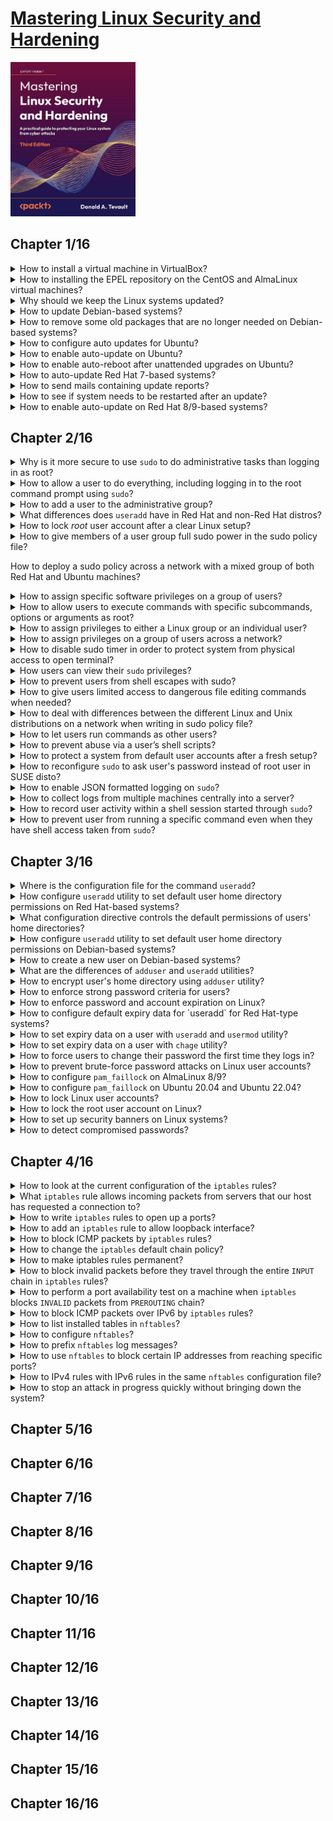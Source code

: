 # [Mastering Linux Security and Hardening](books/9781837630516.md)
<img alt="Mastering Linux Security and Hardening" src="../covers/9781837630516.jpg" width="200"/>

## Chapter 1/16

<details>
<summary>How to install a virtual machine in VirtualBox?</summary>

> Download and install VirtualBox and the VirtualBox Extension Pack from https://www.virtualbox.org/.
>
> Get version of installed VirtualBox:
>
> ```sh
> vbox_version="$(vboxmanage --version | sed 's/[^0-9.].*//')"
> ``````
>
> Check if extension pack is already installed:
>
> ```sh
> vboxmanage list extpacks | grep 'Version:' | awk '{print $2}' | grep -q "${vbox_version}" && echo "extpack for ${vbox_version} already exists"
> ``````
>
> Install extension pack otherwise:
>
> ```sh
> vbox_sum256="$(wget -O - -q "https://www.virtualbox.org/download/hashes/${vbox_version}/SHA256SUMS" | grep "${vbox_version}.vbox-extpack" | cut -d' ' -f1)"
> wget -c "https://download.virtualbox.org/virtualbox/${vbox_version}/Oracle_VM_VirtualBox_Extension_Pack-${vbox_version}.vbox-extpack" -O /tmp/${vbox_version}.vbox-extpack
> vboxmanage extpack install --replace --accept-license=${vbox_sum256} /tmp/${vbox_version}.vbox-extpack
> ``````
>
> Download the installation `.iso` files for Ubuntu Server 22.04, CentOS 7, AlmaLinux8, and AlmaLinux9 from https://ubuntu.com/, https://almalinux.org/, and https://www.centos.org/.
>
> Create a virtual machine and register it:
>
> ```sh
> vboxmanage createvm --name ubuntu --ostype archlinux_64 --basefolder $HOME/VMs --register
> ``````
>
> Increase the memory, virtual memory and cpu count:
>
> ```sh
> vboxmanage modifyvm ubuntu --cpus 2 --memory 2048 --vram 128
> ``````
>
> Create a virtual drive controller and medium and attach to the virtual machine:
>
> ```sh
> vboxmanage storagectl ubuntu --add SATA --type sata --controller IntelAhci
> vboxmanage createmedium disk --filename $HOME/VMs/ubuntu/ubuntu.vdi --size $((1024 * 20)) --format VDI
> vboxmanage storageattach sample --storagectl SATA --medium $HOME/VMs/ubuntu/ubuntu.vdi mtype normal --type hdd --port 0
> ``````
>
> Create a DVD drive, insert the `.iso` file into it and attach to the virtual machine:
>
> ```sh
> vboxmanage createmedium dvd --filename $HOME/VMs/ubuntu/ubuntu.dvd --size $((1024 * 4))
> vboxmanage storageattach ubuntu --storagectl SATA --medium $HOME/VMs/ubuntu/ubuntu.dvd --mtype normal --type dvddrive --port 1
> ``````
>
> Create a NAT network and enable port forwarding:
>
> ```sh
> ``````
>
> Start the new virtual machine:
>
> ```sh
> vboxmanage startvm ubuntu --type gui
> ``````
>
> Now install Ubuntu and take a snapshot after the clean setup:
>
> ```sh
> vboxmanage snapshot ubuntu take post-installation
> ``````

> **Resources**
> - 1

> **References**
> ---
</details>

<details>
<summary>How to installing the EPEL repository on the CentOS and AlmaLinux virtual machines?</summary>

> While the **Ubuntu** package repositories have pretty much everything that you need, the **CentOS** and **AlmaLinux** package repositories are lacking.
> You’ll need to install the EPEL repository. (The EPEL project is run by the Fedora team.)  
> When you install third-party repositories on Red Hat 7 and CentOS 7 systems, you’ll also need to install a priorities package and edit the `.repo` files to set the proper priorities for each repository.
> This will prevent packages from the third-party repository from overwriting official Red Hat and CentOS packages if they just happen to have the same name.  
> The two packages that you’ll need to install EPEL are in the normal CentOS 7 repositories.
>
> ```sh
> sudo yum install yum-plugin-priorities epel-release
> ``````
>
> When the installation completes, navigate to the `/etc/yum.repos.d` directory, and open the `CentOS-Base.repo` file in your favorite text editor.  
> After the last line of the `base`, `updates`, and extras sections, add the line `priority=1`.  
> After the last line of the `centosplus` section, add the line `priority=2`.  
> Open the `epel.repo` file for editing.
> After the last line of the `epel` section, add the line `priority=10`.
> After the last line of each remaining section, add the line `priority=11`.  
> Update the system and then create a list of the installed and available packages:
>
> ```sh
> sudo yum upgrade sudo yum list > yum_list.txt
> ``````
>
> To install the EPEL repository on **AlmaLinux**, all you have to do is run this command:
>
> ```sh
> sudo dnf install epel-release
> ``````
>
> There’s no priorities package as there is on CentOS 7 and earlier, so we won’t have to worry about configuring the repository priorities.
> When the package installation is complete, update the system and create a list of available sof t ware packages with these two commands:
>
> ```sh
> sudo dnf upgrade sudo dnf list > dnf_list.txt
> ``````

> **Resources**
> - 1

> **References**
> ---
</details>

<details>
<summary>Why should we keep the Linux systems updated?</summary>

> Spend some time perusing the Common Vulnerabilities and Exposures database on https://cve.mitre.org/ and you’ll soon see why it’s so important to keep your systems updated.

> **Resources**
> - 1

> **References**
> ---
</details>

<details>
<summary>How to update Debian-based systems?</summary>

> run two commands:
>
> ```sh
> sudo apt update
> sudo apt dist-upgrade
> ``````

> **Resources**
> - 1
> ---
> **References**
> ---
</details>

<details>
<summary>How to remove some old packages that are no longer needed on Debian-based systems?</summary>

> ```sh
> sudo apt auto-remove
> ``````
>
> ---
> **Resources**
> - 1
> ---
> **References**
> ---
</details>


<details>
<summary>How to configure auto updates for Ubuntu?</summary>

>

> **Resources**
> - 1

> **References**
> ---
</details>

<details>
<summary>How to enable auto-update on Ubuntu?</summary>

> When you first install Ubuntu, automatic updates are turned on by default.
> To verify that, you’ll first check the status of the `unattended-upgrades` service:
>
> ```sh
> systemctl status unattended-upgrades
> ``````
>
> Then, look in the `/etc/apt/apt.conf.d/20auto-upgrades` file. If *auto-updating* is enabled, you’ll see this:
>
> ```
> APT::Periodic::Update-Package-Lists "1";
> APT::Periodic::Unattended-Upgrade "1";
> ``````

> **Resources**
> - 1

> **References**
> ---
</details>

<details>
<summary>How to enable auto-reboot after unattended upgrades on Ubuntu?</summary>

> By default, Ubuntu systems don’t automatically reboot after an update is installed.
> If you keep it that way, you’ll see a message about it when you log into the system. 
> But if you prefer, you can set Ubuntu to automatically reboot after it automatically updates itself.
>
> Go into the `/etc/apt/apt.conf.d` directory and open the `50unattended-upgrades` file in your favorite text editor, you’ll see a line that says:
>
> ```sh
> Unattended-Upgrade::Automatic-Reboot "false";
> ``````
>
> With this new configuration, Ubuntu will now reboot itself immediately after the automatic update process has completed.
> If you’d rather have the machine reboot at a specific time, scroll down where you’ll see this:
>
> ```sh
> //Unattended-Upgrade::Automatic-Reboot-Time "02:00";
> ``````
>
> To disable automatic updates, just go into the `/etc/apt/apt.conf.d` directory and open the `20auto-upgrades` file in your favorite text editor, you’ll see:
>
> ```sh
> APT::Periodic::Update-Package-Lists "1";
> APT::Periodic::Unattended-Upgrade "1";
> ``````
>
> Change the parameter for that second line to 0, so that the file will now look like this:
>
> ```sh
> APT::Periodic::Update-Package-Lists "1";
> APT::Periodic::Unattended-Upgrade "0";
> ``````
>
> If you want to see if there are any security-related updates available, but don’t want to see any non-security updates, use the unattended-upgrade command, like so:
>
> ```sh
> sudo unattended-upgrade --dry-run -d
> ``````
>
> 8. To manually install the security-related updates without installing non-security updates, just run:
>
> ```sh
> sudo unattended-upgrade -d
> ``````
>
> Also, if you’re running a non-Ubuntu flavor of Debian, which would include Rasp-bian for the Raspberry Pi, you can give it the same functionality as Ubuntu by installing the unattended-upgrades package. Just run this command:
>
> ```sh
> sudo apt install unattended-upgrades
> ``````
>
> ---
> **Resources**
> - 1

> **References**
> ---
</details>

<details>
<summary>How to auto-update Red Hat 7-based systems?</summary>

> There’s no automatic update mechanism on Red Hat-based systems, which include CentOS and Oracle Linux.
> So, with the default configuration, you’ll need to perform updates yourself:
>
> To update a Red Hat 7-based system, just run this one command:
>
> ```sh
> sudo yum upgrade
> ``````
>
> To see only security updates that are ready to be installed:
>
> ```sh
> sudo yum updateinfo list updates security
> ``````
>
> To only install the security updates:
>
> ```sh
> sudo yum upgrade --security
> ``````
>
> To make CentOS system automatically update itself, install and enable `yum-cron` service:
>
> ```sh
> sudo yum install yum-cron
> sudo systemctl enable --now yum-cron
> ``````
>
> To configure `yum-cron` service, edit `/etc/yum/yum-cron.conf` file:
>
> ```sh
> update_cmd = security
>
> download_updates = yes
> apply_updates = no
> ``````
>
> If you want the updates to get automatically installed, change the `apply_updates` parameter to `yes`.
>
> Note that unlike Ubuntu, there’s no setting to make Red Hat 7-based systems automatically reboot themselves after an update.
>
> ---
> **Resources**
> - 1
> ---
> **References**
> ---
</details>

<details>
<summary>How to send mails containing update reports?</summary>

> Mail settings for yum-cron can be found in `/etc/yum/yum-cron.conf` file.
>
> The `email_to` line is set to send messages to the root user account.
> If you want to receive messages on your own account, just change it here.
>
> To see the messages, you’ll need to install a mail reader program like **mutt**, if one isn’t already installed. 
>
> ```sh
> sudo yum install mutt
> ``````
>
> ---
> **Resources**
> - 1

> **References**
> ---
</details>

<details>
<summary>How to see if system needs to be restarted after an update?</summary>

> Make sure `needs-restarting` is installed:
>
> ```sh
> sudo yum install yum-utils
> ``````
>
> * `sudo needs-restarting`: This shows the services that need to be restarted, and the reasons why the system might need to be rebooted.
> * `sudo needs-restarting -s`: This only shows the services that need to be restarted.
> * `sudo needs-restarting -r`: This only shows the reasons why the system needs to be rebooted.
>
> ---
> **Resources**
> - 1

> **References**
> ---
</details>

<details>
<summary>How to enable auto-update on Red Hat 8/9-based systems?</summary>

> For the most part, you use `dnf` the same way that you’d use `yum`, with the same arguments and options.
>
> ```sh
> sudo dnf upgrade
> ``````
>
> The main functional difference between `yum` and `dnf` is that `dnf` has a different automatic update mechanism.
> Instead of installing the `yum-cron` package, you’ll now install the `dnf-automatic` package:
>
> ```sh
> sudo dnf install dnf-automatic
> ``````
>
> Configure the `/etc/dnf directory/automatic.conf` file the same way as you did the yum-cron.conf file for CentOS 7.  
>
> Instead of working as a cron job, as the old `yum-cron` did, `dnf-automatic` works with a systemd timer.
> When you first install `dnf-automatic`, the timer is disabled.
> Enable it and start it by running this command:
>
> ```sh
> sudo systemctl enable --now dnf-automatic.timer
> ``````
>
> To determine if a system needs to be restarted, just install the `yum-utils` package and run the `needs-restarting` command, the same as you did for CentOS 7.
> (For some reason, the Red Hat developers never bothered to change the package name to `dnf-utils`.)
>
> ---
> **Resources**
> - 1
> ---
> **References**
> ---
</details>

## Chapter 2/16

<details>
<summary>Why is it more secure to use <code>sudo</code> to do administrative tasks than logging in as root?</summary>

> Using `su -` to log in to the root command prompt does not let `sudo` to record user activity.
> For that reason, getting access to the root command prompt should be prevented.
>
> ---
> **Resources**
> - 2
> ---
> **References**
> ---
</details>

<details>
<summary>How to allow a user to do everything, including logging in to the root command prompt using <code>sudo</code>?</summary>

> The first method is to add users to a predefined administrators group and then, if it hasn’t already been done, to configure the sudo policy to allow that group to do its job.
> It’s simple enough to do except that different Linux distro families use different admin groups.
>
> On Unix, BSD, and most Linux systems, you would add users to the **wheel** group.
>
> Edit sudo policy file by doing `sudo visudo`:
>
> ```sudo
> %wheel ALL=(ALL) ALL
> ``````
>
> The percent sign indicates that we’re working with a group.
> The three appearances of *ALL* mean that members of that group can perform *ALL* commands, as *ALL* users, on *ALL* machines in the network on which this policy is deployed.
>
> ```sudo
> %wheel ALL=(ALL) NOPASSWD: ALL
> ``````
>
> The former snippet means that members of the **wheel** group would be able to perform all of their sudo tasks without ever having to enter any password.
> Avoid doing so, even for home use.
>
> ---
> **Resources**
> - 2

> **References**
> ---
</details>

<details>
<summary>How to add a user to the administrative group?</summary>

> On Red Hat distros add users to the **wheel** group:
>
> ```sudo
> sudo usermod -a -G wheel maggie
> ``````
>
> Use `-a` option in order to prevent removing the user from other groups to which he or she belongs.
>
> You can also add a user account to the wheel group as you create it.
>
> ```sudo
> sudo useradd -G wheel frank
> ``````
>
> For members of the Debian family, including Ubuntu, the procedure is the same, except that you would use the **sudo** group instead of the **wheel** group.

> **Resources**
> - 2

> **References**
> ---
</details>

<details>
<summary>What differences does <code>useradd</code> have in Red Hat and non-Red Hat distros?</summary>

> With a member of the Red Hat family, `useradd` comes with predefined default settings to create user accounts. 
> For non-Red Hat-type distros, you’d need to either reconfigure the default settings or use extra option switches in order to create the user’s home directory and to assign the correct shell:
>
> *Red Hat distros*
>
> ```sudo
> sudo useradd -G wheel frank
> ``````
>
> *non-Red Hat distros*
>
> ```sudo
> sudo useradd -G wheel -m -d /home/frank -s /bin/bash frank
> ``````
>
> ---
> **Resources**
> - 2
> ---
> **References**
> ---
</details>

<details>
<summary>How to lock <i>root</i> user account after a clear Linux setup?</summary>

> Create a normal user account and give it full `sudo` privileges.
> Then, log out of the *root* account and log back in with your normal user account and disable the *root* account:
>
> ```sh
> sudo passwd -l root
> ``````

> **Resources**
> - 2
> ---
> **References**
> ---
</details>

<details>
<summary>How to give members of a user group full sudo power in the sudo policy file?</summary>

> You can either create an entry for an individual user or create a user alias.
>
> ```sudo
> ADMINS ALL=(ALL) ALL
> ``````
>
> It’s also possible to add a sudo entry for just a single user, and you might need to do that under very special circumstances.
>
> ```sudo
> frank ALL=(ALL) ALL
> ``````
>
> ---
> **Resources**
> - 2
> ---
> **References**
> ---
</details>

How to deploy a sudo policy across a network with a mixed group of both Red Hat and Ubuntu machines?

<details>
<summary>How to assign specific software privileges on a group of users?</summary>

> You can, for example, create a `BACKUPADMINS` user alias for backup administrators, a `WEBADMINS` user alias for web server administrators, or whatever else you desire:
>
> ```sudo
> User_Alias SOFTWAREADMINS = vicky, cleopatra
> ``````
>
> Then assign some duties to the user alias:
>
> ```sudo
> Cmnd_Alias SOFTWARE = /bin/rpm, /usr/bin/up2date, /usr/bin/yum
> ``````
>
> Now, it’s just a simple matter of assigning the `SOFTWARE` command alias to the `SOFTWAREADMINS` user alias:
>
> ```sudo
> SOFTWAREADMINS ALL=(ALL) SOFTWARE
> ``````
>
> ---
> **Resources**
> - 2
> ---
> **References**
> ---
</details>

<details>
<summary>How to allow users to execute commands with specific subcommands, options or arguments as root?</summary>

> The way sudo works is that if a command is listed by itself, then the assigned user can use that command with any subcommands, options, or arguments.
>
> ```sudo
> Cmnd_Alias SERVICES = /sbin/service, /sbin/chkconfig, /usr/bin/systemctl start, /usr/bin/systemctl stop, /usr/bin/systemctl reload, /usr/bin/systemctl restart, /usr/bin/systemctl status, /usr/bin/systemctl enable, /usr/bin/systemctl disable
> ``````
>
> But when a command is listed in the command alias with a subcommand, option, or argument, that’s all anyone who’s assigned to the command alias can run.
>
> You can eliminate all of the `systemctl` subcommands and make the `SERVICES` alias look like this:
>
> ```sudo
> Cmnd_Alias SERVICES = /sbin/service, /sbin/chkconfig, /usr/bin/systemctl
> ``````
>
> But if you do that, Lionel and Charlie will also be able to shut down or reboot the system, edit the services files, or change the machine from one systemd target to another.
>
> Because the `systemctl` command covers a lot of different functions, you have to be careful not to allow delegated users to access too many of those functions.
> A better solution would be to add a wildcard to each of the systemctl subcommands:
>
> ```sudo
> Cmnd_Alias SERVICES = /sbin/service, /sbin/chkconfig, /usr/bin/systemctl start *, /usr/bin/systemctl stop *, /usr/bin/systemctl reload *, /usr/bin/systemctl restart *, /usr/bin/systemctl status *, /usr/bin/systemctl enable *, /usr/bin/ systemctl disable *
> ``````
>
> ---
> **Resources**
> - 2
> ---
> **References**
> ---
</details>

<details>
<summary>How to assign privileges to either a Linux group or an individual user?</summary>

> ```sudo
> katelyn ALL=(ALL) STORAGE
> gunther ALL=(ALL) /sbin/fdisk -l
> %backup_admins ALL=(ALL) BACKUP
> ``````

> **Resources**
> - 2
> ---
> **References**
> ---
</details>

<details>
<summary>How to assign privileges on a group of users across a network?</summary>

> Each host alias consists of a list of server hostnames.
> This is what allows you to create one sudoers file on one machine and deploy it across the network.
> For example, you could create a `WEBSERVERS` host alias, a `WEBADMINS` user alias, and a `WEBCOMMANDS` command alias with the appropriate commands:
>
> ```sudo
> Host_Alias WEBSERVERS = webserver1, webserver2
> User_Alias WEBADMINS = junior, kayla
> Cmnd_Alias WEBCOMMANDS = /usr/bin/systemctl status httpd, /usr/bin/systemctl start httpd, /usr/bin/systemctl stop httpd, /usr/bin/systemctl restart httpd
> WEBADMINS WEBSERVERS=(ALL) WEBCOMMANDS
> ``````

> **Resources**
> - 2

> **References**
> ---
</details>

<details>
<summary>How to disable sudo timer in order to protect system from physical access to open terminal?</summary>

> Even though `sudo` is a security tool, certain things that you can do with it can make your system even more insecure than it was.
>
> By default, the sudo timer is set for 5 minutes.
> Although this is obviously handy, it can also be problematic if users were to walk away from their desks with a command terminal still open.
>
> You can easily disable this timer by adding a line to the *Defaults* section of the sudoers file:
>
> ```sudo
> Defaults timestamp_timeout = 0
> ``````
>
> If you need to leave your desk for a moment, your best action would be to log out of the server first.
> Short of that, you could just reset the sudo timer by running this command:
>
> ```sh
> sudo -k
> ``````

> **Resources**
> - 2
> ---
> **References**
> ---
</details>

<details>
<summary>How users can view their <code>sudo</code> privileges?</summary>

> ```sh
> sudo -l
> ``````

> **Resources**
> - 2

> **References**
> ---
</details>

<details>
<summary>How to prevent users from shell escapes with sudo?</summary>

> By assigning shell commands to users in sudo policy file, you have effectively given them full `sudo` privileges.
>
> ```sudo
> maggie ALL=(ALL) /bin/bash, /bin/zsh
> ``````
>
> This should be avoided all the time.
>
> But certain programs, especially text editors like `vi` and pagers like `less`, also have a handy shell escape feature.
>
> Imagine that you want Frank to be able to edit the `sshd_config` file and only that file.
> You might be tempted to add a line to your sudo configuration that would look like this:
>
> ```sudo
> frank ALL=(ALL) /bin/vim /etc/ssh/sshd_config
> ``````
>
> Once Frank has opened the `sshd_config` file with his sudo privilege, he can then use Vim’s shell escape feature to perform other root-level commands, which includes being able to edit other configuration files, create new users, manipulate system services, or install malware.
>
> You can fix this problem by having users use sudoedit instead of vim:
>
> ```sudo
> frank ALL=(ALL) sudoedit /etc/ssh/sshd_config
> ``````
>
> Other programs that have a shell escape feature include the following:
>
> * vim
> * emacs
> * less
> * view
> * more
>
> To deal with them, use the `NOEXEC:` option when we set up our sudoers rules.
>
> ```sudo
> vicky ALL=(ALL) /usr/bin/less
> ``````
>
> ```sh
>  sudo less messages
> ``````
>
> To open a shell from within less, Vicky will type `!bash` instead of `:shell` and a new shell will be spawned.
>
> To fix that we use the `NOEXEC:` option to the sudoers rule:
>
> ```sudo
> vicky ALL=(ALL) NOEXEC: /usr/bin/less
> ``````
>
> This prevents Vicky from escaping to even her own shell.

> **Resources**
> - 2

> **References**
> ---
</details>

<details>
<summary>How to give users limited access to dangerous file editing commands when needed?</summary>

> Some programs that don’t have shell escapes can still be dangerous if you give users unrestricted privileges to use them.
>
> * cat
> * cut
> * awk
> * sed
>
> If you must give someone sudo privileges to use one of these programs, it’s best to limit their use to only specific files.

> **Resources**
> - 2
> ---
> **References**
> ---
</details>

<details>
<summary>How to deal with differences between the different Linux and Unix distributions on a network when writing in sudo policy file?</summary>

> You can use host aliases to ensure that servers will only allow the execution of commands that are appropriate for their operating systems.
> Also, be aware that some system services have different names on different Linux distributions.
> On Red Hat-type systems, the Secure Shell service is `sshd`. On Debian/Ubuntu systems, it’s just plain `ssh`.

> **Resources**
> - 2
> ---
> **References**
> ---
</details>

<details>
<summary>How to let users run commands as other users?</summary>

> In the following line, *(ALL)* means that Sylvester can run the `systemctl` commands as any user:
>
> ```sudo
> sylvester ALL=(ALL) /usr/bin/systemctl status sshd, /usr/bin/systemctl restart sshd
> ``````
>
> You could, if desired, change that *(ALL)* to *(root)* in order to specify that Sylvester can only run these commands as the root user:
>
> ```sudo
> sylvester ALL=(root) /usr/bin/systemctl status sshd, /usr/bin/systemctl restart sshd
> ``````
>
> Okay, there’s probably not much point in that because nothing changes.
>
> But there are more practical uses for this feature.
> Let’s say that Vicky is a database admin, and you want her to run as the database user:
>
> ```sudo
> vicky ALL=(database) /usr/local/sbin/some_database_script.sh
> ``````
>
> Vicky could then run the command as the database user by entering the following command:

> **Resources**
> - 2
> ---
> **References**
> ---
</details>

<details>
<summary>How to prevent abuse via a user’s shell scripts?</summary>

> Let’s have Frank create the `frank_script.sh` shell script:
>
> ```sh
> sudo -u database some_database_script.sh
> ``````
>
> add this rule for Frank:
>
> ```sudo
> frank ALL=(ALL) /home/frank/frank_script.sh
> ``````
>
> Since this file is in Frank’s own home directory and he is its owner, he can edit it any way he wants.
>
> ```sh
> #!/bin/bash
>
> echo "This script belongs to Frank the Cat."
> sudo -i
> ``````
>
> What `sudo -i` does is to log a person in to the root user’s shell, the same way that `sudo su -` does.
> If Frank were to do `sudo -i` from his own command prompt, it would fail because he doesn’t have the privilege to do that.
>
> To remedy this, move Frank’s script to the `/usr/local/sbin/` directory and change the ownership to the root user so that Frank won’t be able to edit it.
> And of course, before I do that, I’ll make sure to delete that `sudo -i` line from it:
>
> ```sh
> mv frank_script.sh /usr/local/sbin
> chown root: /usr/local/sbin/frank_script.sh
> ``````
>
> Finally, I’ll open `visudo` and change his rule to reflect the new location of the script.
> The new rule looks like this:
>
> ```sudo
> frank ALL=(ALL) /usr/local/sbin/frank_script.sh
> ``````
>
> Frank can still run the script, but he can’t edit it.

> **Resources**
> - 2

> **References**
> ---
</details>

<details>
<summary>How to protect a system from default user accounts after a fresh setup?</summary>

> The first thing you want to do after setting up a system is to set up your own user account, give it a good password, and give it sudo privileges.
> Then get rid of that default account, because leaving it in place, especially if you leave the default password, is just asking for trouble.
>
> Look in the `/etc/password` file on *RaspEX*, and you’ll see the default user there:
>
> ```passwd
> raspex:x:1000:1000:,,,:/home/raspex:/bin/bash
> ``````
>
> Then, look in the `/etc/sudoers` file, and you’ll see this line, which allows the *raspex* user to do all `sudo` commands without having to enter a password:
>
> ```sudo
> raspex ALL=(ALL) NOPASSWD: ALL
> ``````
>
> Another thing to watch out for is that some Linux distributions for IoT devices have this rule in a separate file in the `/etc/sudoers.d` directory, instead of in the main sudoers file.
> Either way, you’ll want to delete this rule, as well as the default user account, when you set up your IoT device.
> And of course, you’ll also want to change the root user password, and then lock the root user account.
>
> ---
> **Resources**
> - 2

> **References**
> ---
</details>

<details>
<summary>How to reconfigure <code>sudo</code> to ask user's password instead of root user in SUSE disto?</summary>

> When you install a SUSE distro you and the root user will both have the same password.
>
> When you do `sudo visudo` on a SUSE machine, you’ll see these two lines that you don’t see on any other Linux distro:
>
> ```sudo
> Defaults targetpw # ask for the password of the target user i.e.
> root ALL ALL=(ALL) ALL # WARNING! Only use this together with 'Defaults targetpw'!
> ``````
>
> Replace previous rules with:
>
> ```sudo
> %wheel ALL=(ALL:ALL) ALL
> ``````
>
> Add users to *wheel* group:
>
> ```sh
> usermod -a -G wheel frank
> ``````
>
> Then disable the *root* user:
>
> ```sh
> sudo passwd -l root
> ``````

> **Resources**
> - 2
> ---
> **References**
> ---
</details>

<details>
<summary>How to enable JSON formatted logging on <code>sudo</code>?</summary>

> ```sudo
> Defaults log_format=json
> ``````
>
> ---
> **Resources**
> - 2

> **References**
> - https://opensource.com/article/22/2/new-sudo-features-2022
> ---
</details>

<details>
<summary>How to collect logs from multiple machines centrally into a server?</summary>

> ```sudo
> Defaults log_server=172.16.167.150
> ``````
>
> If you want JSON-formatted log messages, you need the following setting in the `[eventlog]` section of the `/etc/sudo_logsrvd.conf` file:
>
> ```conf
> log_format = json
> ``````
>
> ---
> **Resources**
> - 2
> ---
> **References**
> - https://opensource.com/article/22/2/new-sudo-features-2022
---
</details>

<details>
<summary>How to record user activity within a shell session started through <code>sudo</code>?</summary>

> ```sudo
> Defaults log_subcmds
> ``````
>
> ---
> **Resources**
> - 2

> **References**
> - https://opensource.com/article/22/2/new-sudo-features-2022
---
</details>

<details>
<summary>How to prevent user from running a specific command even when they have shell access taken from <code>sudo</code>?</summary>

> Let's say the `who` command is dangerous.
>
> ```sudo
> Defaults intercept
> frank ALL = (ALL) ALL, !/usr/bin/who
> ``````
>
> Now users will be prevented to run the `who` command even when they try to run it within a shell opened by `sudo`.
>
> You can easily disable running shells altogether:
>
> ```sudo
> Defaults intercept
> Cmnd_Alias SHELLS=/usr/bin/bash, /usr/bin/sh, /usr/bin/csh
> frank ALL = (ALL) ALL, !SHELLS
> ``````
>
> Not only users cannot start shell sessions through `sudo`, also they cannot execute external commands from editors either.
>
> ---
> **Resources**
> - 2

> **References**
> - https://opensource.com/article/22/2/new-sudo-features-2022
> ---
</details>

## Chapter 3/16

<details>
<summary>Where is the configuration file for the command <code>useradd</code>?</summary>

> `/etc/login.defs` configuration file.
>
> ---
> **Resources**
> - 3
> ---
> **References**
> ---
</details>

<details>
<summary>How configure <code>useradd</code> utility to set default user home directory permissions on Red Hat-based systems?</summary>

> By default, the `useradd` utility on Red Hat-type systems creates user home directories with a permissions setting of `700`, configured in `/etc/login.defs` file.
>
> ```conf
> CREATE_HOME yes
> UMASK 077
> ``````

> **Resources**
> - 3

> **References**
> ---
</details>

<details>
<summary>What configuration directive controls the default permissions of users' home directories?</summary>

> By default, `HOME_MODE` directive in `/etc/login.defs` configuration file is used to set permission for new user home directories.
> But if `HOME_MODE` is not set, the value of `UMASK` is used to create the mode.
>
> On RHEL 8 or RHEL 9-type distro, such as AlmaLinux, the `UMASK` is set for wide-open permissions:
>
> ```conf
> UMASK 022
> ``````
>
> But even though the `UMASK` is wide-open, when `HOME_MODE` is set properly, new user home directories still get properly locked down:
>
> ```conf
> HOME_MODE 0700
> ``````
>
> Either the `HOME_MODE` line or the `UMASK` line is in the login.defs file for all Linux distros, but until recently, Red Hat-type distros have been the only ones that have had them set to a restrictive value by default.
>
> ```conf
> UMASK 077
> ``````
>
> ---
> **Resources**
> - 3
> ---
> **References**
> ---
</details>

<details>
<summary>How configure <code>useradd</code> utility to set default user home directory permissions on Debian-based systems?</summary>

> The default permission set to users' home directories on Debian-based systems is wide-open, it should be fixed:
>
> ```sh
> cd /home
> sudo chmod 700 *
> ``````
>
> To change the default permissions setting for home directories, edit `/etc/login.defs` configuration file and set directive values accordingly:
>
> ```conf
> UMASK 077
> HOME_MODE 0750
> ``````
>
> This includes access permissions for a user’s own personal group, but that’s okay. It still effectively means that only the respective owners of the various home directories can get into them.
>
> ---
> **Resources**
> - 3

> **References**
> ---
</details>

<details>
<summary>How to create a new user on Debian-based systems?</summary>

> Debian-based distros have two user creation utilities:
>
> * `useradd`
> * `adduser`
>
> The `useradd` utility on Debian-based systems does not create user home directory and does not set user shell by default.
> So the command should be used like this:
>
> ```sh
> sudo useradd -m -d /home/frank -s /bin/bash frank
> ``````
>
> ---
> **Resources**
> - 3
> ---
> **References**
> ---
</details>

<details>
<summary>What are the differences of <code>adduser</code> and <code>useradd</code> utilities?</summary>

> The `adduser` utility is an interactive way to create user accounts and passwords with a single command, which is unique to the Debian family of Linux distros.
>
> On Debian and Ubuntu 20.04, it creates user home directories with the wide-open 755 permissions value.
> Fix it by overwriting the `DIR_MODE` directive in `/etc/adduser.conf` file:
>
> ```conf
> DIR_MODE=700
> ``````
>
> One thing that `adduser` can do that `useradd` can’t is to automatically encrypt a user’s home directory as you create the account.
>
> ---
> **Resources**
> - 3

> **References**
> ---
</details>

<details>
<summary>How to encrypt user's home directory using <code>adduser</code> utility?</summary>

> You’ll first have to install the `ecryptfs-utils` package.
>
> ```sh
> sudo apt install ecryptfs-utils
> ``````
>
> Create a user account with an encrypted home directory for Cleopatra and then view the results:
>
> ```sh
> sudo adduser --encrypt-home cleopatra
> ``````
>
> Log in as Cleopatra and run the `ecryptfs-unwrap-passphrase` command:
>
> ```sh
> su - cleopatra
> ecryptfs-unwrap-passphrase
> exit
> ``````
>
> Note that some of the information that `adduser` asks for is optional, and you can just hit the *Enter* key for those items.
>
> ---
> **Resources**
> - 3
> ---
> **References**
> ---
</details>

<details>
<summary>How to enforce strong password criteria for users?</summary>

> We’ll be using the `pwquality` module for the **Pluggable Authentication Module (PAM)**.
> This is a newer technology that has replaced the old *cracklib* module.
> On any Red Hat 7 or newer type of system, and on SUSE and OpenSUSE, `pwquality` is installed by default, even if you do a minimal installation.
>
> If you `cd` into the `/etc/pam.d/` directory, you can do a `grep` operation to check that the PAM configuration files are already set up.
> `retry=3` means that a user will only have three tries to get the password right when logging in to the system:
>
> ```sh
> grep 'pwquality' *
> ``````
>
> On Debian and Ubuntu, you’ll need to install `pwquality` yourself:
>
> ```sh
> sudo apt install libpam-pwquality
> ``````
>
> The rest of the procedure is the same for all of our operating systems and consists of just editing the `/etc/security/pwquality.conf` file.
>
> No password complexity criteria are in effect after installation.
>
> The minimum length setting works on a credit system.
> This means that for every different type of character class in the password, the minimum required password length will be reduced by one character.
>
> For example, let’s set minlen to a value of 19 and try to assign Katelyn the password of *turkeylips*:
>
> ```conf
> minlen = 19
> ``````
>
> Because the lowercase characters in *turkeylips* count as credit for one type of character class, we’re only required to have 18 characters instead of 19.
> If we try this again with *TurkeyLips*, the uppercase T and uppercase L count as a second character class, so we only need to have 17 characters in the password.
>
> Let’s say that you don’t want lowercase letters to count toward your credits:
>
> ```conf
> lcredit = 1
> ``````
>
> change the 1 to a 0:
>
> ```conf
> lcredit = 0
> ``````
>
> Then, try assigning Katelyn *turkeylips* as a password.
>
> This time, the `pwquality` really does want 19 characters.
> If we set a credit value to something higher than 1, we would get credit for multiple characters of the same class type up to that value.
>
> We can also set the credit values to negative numbers in order to require a certain number of characters types in a password.
>
> ```conf
> dcredit = -3
> ``````
>
> This would require at least three digits in a password.
> However, it’s a really bad idea to use this feature, because someone who’s doing a password attack would soon find the patterns that you require,
> which would help the attacker to direct the attack more precisely.
> If you need to require that a password has multiple character types, it would be better to use the minclass parameter:
>
> ```conf
> minclass = 3
> ``````
>
> It’s already set to a value of 3, which would require characters from three different classes. To use this value, all you have to do is to remove the comment symbol.
>
> In the `/etc/login.defs` file on your CentOS 7 machine, you’ll see the line `PASS_MIN_LEN 5`.
> Supposedly, this is to set the minimum password length, but in reality, `pwquality` overrides it.
> So, you could set this value to anything at all, and it would have no effect. (Note that the `PASS_MIN_LEN` parameter is no longer supported on RHEL 8/9-type distros.)
>
> ---
> **Resources**
> - 3

> **References**
> ---
</details>


<details>
<summary>How to enforce password and account expiration on Linux?</summary>

> With the `chage` utility, you can either set password and account expiration data for other users or use the `-l` option to view expiration data.
> Any unprivileged user can use `chage -l` without `sudo` to view his or her own data.
>
> let’s first look at where the default settings are stored. 
> Default settings are stored in `/etc/login.defs` file.
>
> ```
> PASS_MAX_DAYS 99999
> PASS_MIN_DAYS 0
> PASS_WARN_AGE 7
> ``````

> **Resources**
> - 3
> ---
> **References**
> ---
</details>

<details>
<summary>How to configure default expiry data for `useradd` for Red Hat-type systems?</summary>

> The `/etc/default/useradd` file has the default settings.  
>
> Ubuntu also has the `useradd` configuration file, but it doesn’t work.
> No matter how you configure it, the Ubuntu version of useradd just won’t read it. So, the write-up about this file only applies to Red Hat-type systems.
>
> The `EXPIRE=` line sets the default expiration date for new user accounts.
>
> By default, there is no default expiration date.
> `INACTIVE=-1` means that user accounts won’t be automatically locked out after the users’ passwords expire.
> If we set this to a positive number, then any new users will have that many days to change an expired password before the account gets locked.
>
> To change the defaults in the `useradd` file, you can either hand-edit the file or use `useradd -D` with the appropriate option switch for the item that you want to change.
>
> For example, to set a default expiration date of December 31, 2025, the command would be as follows:
>
> ```sh
> sudo useradd -D -e 2025-12-31
> ``````
>
> To see the new configuration, you can either open the `useradd` file or just do `sudo useradd -D`.
>
> `useradd` doesn’t do any safety checks to ensure that the default shell that you’ve assigned is installed on the system.

> **Resources**
> - 3

> **References**
> ---
</details>

<details>
<summary>How to set expiry data on a user with <code>useradd</code> and <code>usermod</code> utility?</summary>

> There are three ways that you can do this:
>
> 1. Use `useradd` with the appropriate option switches to set expiry data as you create the accounts. 
> 2. Use `usermod` to modify expiry data on existing accounts.
> 3. Use `chage` to modify expiry data on existing accounts.
>
> You can use `useradd` and `usermod` to set account expiry data, but not to set password expiry data.
>
> * -e: Use this to set an expiration date for the account, in the form YYYY-MM-DD.
> * -f: Use this to set the number of days after the user’s password expires that you want for his or her account to get locked out.
>
> Let’s say that you want to create an account for Charlie that will expire at the end of 2025.
>
> ```sh
> sudo useradd -e 2025-12-31 charlie
> sudo useradd -m -d /home/charlie -s /bin/bash -e 2025-12-31 charlie
> ``````
>
> Verify what you’ve entered:
>
> ```sh
> sudo chage -l charlie
> ``````
>
> Now, let’s say that Charlie’s contract has been extended, and you need to change his account expiration to the end of January 2026.
>
> ```sh
> sudo usermod -e 2026-01-31 charlie
> ``````
>
> Optionally, you can set the number of days before an account with an expired password will get locked out:
>
> ```sh
> sudo usermod -f 5 charlie
> ``````
>
> But if you were to do that now, you wouldn’t see any difference in the `chage -l` output because we still haven’t set expiration data for Charlie’s password.

> **Resources**
> - 3
> ---
> **References**
> ---
</details>

<details>
<summary>How to set expiry data on a user with <code>chage</code> utility?</summary>

> You will only use `chage` to modify existing accounts, and you will use it for setting either an account expiration or a password expiration.
>
> * `-d` If you use the `-d` 0 option on someone’s account, you’ll force the user to change his or her password on their next login.
> * `-E` This is equivalent to the lowercase `-e` for useradd or usermod. It sets the expiration date for the user account.
> * `-I` This is equivalent to `-f` for useradd or usermod. It sets the number of days before an account with an expired password will be locked out.
> * `-m` This sets the minimum number of days between password changes. In other words, if Charlie changes his password today, the `-m 5` option will force him to wait five days before he can change his password again.
> * `-M` This sets the maximum number of days before a password expires. (Be aware, though, that if Charlie last set his password 89 days ago, using a `-m 90` option on his account will cause his password to expire tomorrow, not 90 days from now.)
> * -W This will set the number of warning days for passwords that are about to expire.
>
> ```sh
> sudo chage -E 2026-02-28 -I 4 -m 3 -M 90 -W 4 charlie
> ``````
>
> ---
> **Resources**
> - 3
> ---
> **References**
> ---
</details>

<details>
<summary>How to force users to change their password the first time they logs in?</summary>

> ```sh
> sudo chage -d 0 samson
> sudo passwd -e samson
> ``````
>
> ---
> **Resources**
> - 3
> ---
> **References**
> ---
</details>

<details>
<summary>How to prevent brute-force password attacks on Linux user accounts?</summary>

> Set the lockout value to something realistic, such as 100 failed login attempts.  
> This will provide good security, while still giving you enough time to gather information about the attackers.
>
> On RHEL 7-type systems and Ubuntu 18.04, you’ll do this by configuring the `pam_tally2` PAM.  
> On RHEL 8/9-type systems and Ubuntu 20.04/22.04, you’ll instead configure the `pam_faillock` PAM module.
>
> The `pam_tally2` module comes already installed on CentOS 7, but it isn’t configured.  
> We’ll begin by editing the `/etc/pam.d/login` file.
>
> If you’re working with a text-mode server, you’ll only need to configure the `/etc/pam.d/login` file.
> But if you’re working with a machine that’s running a graphical desktop environment, you’ll also need to configure the `/etc/pam.d/password.auth` and `/etc/pam.d/system.auth` files.
>
> In the second line of the example, we see that `pam_tally2` is set with the following parameters:
>
> * `deny=4`: This means that the user account under attack will get locked out after only four failed login attempts.
> * `even_deny_root`: This means that even the root user account will get locked if it’s under attack.
> * `unlock_time=1200`: The account will get automatically unlocked after 1,200 seconds, or 20 minutes.
>
> Once you’ve configured the login file and have had a failed login, you’ll see a new file created in the `/var/log` directory.
> You’ll view information from that file with the `pam_tally2` utility.
> You can also use `pam_tally2` to manually unlock a locked account if you don’t want to wait for the timeout period:
>
> ```sh
> sudo pam_tally2
> sudo pam_tally2 --user=charlie --reset
> sudo pam_tally2
> ``````
>
> Configuring `pam_tally2` is super easy because it only requires adding one line to the `/etc/pam.d/login`, `/etc/pam.d/password.auth`, and `/etc/pam.d/system.auth` files.
> To make things even easier, you can just copy and paste that line from the example on the `pam_tally2` man page.
>
> On the CentOS 7 virtual machine, open the `/etc/pam.d/login` file for editing.
> Look for the line that invokes the `pam_securetty` module. insert this line:
>
> ```
> auth required pam_tally2.so deny=4 even_deny_root unlock_time=1200
> ``````
>
> Place the same line at the top of the `/etc/pam.d/password.auth` and `/etc/pam.d/system`.
>
> `pam_tally2` doesn’t work with su.
>
> ---
> **Resources**
> - 3

> **References**
> ---
</details>

<details>
<summary>How to configure <code>pam_faillock</code> on AlmaLinux 8/9?</summary>

> The `pam_faillock` module is already installed on any RHEL 8 or RHEL 9-type of Linux distro.
>
> Although you can enable and configure `pam_faillock` by hand-editing the PAM configuration files, the RHEL distros provide an easier method, which is called `authselect`.
> On either an AlmaLinux 8 or AlmaLinux 9 VM, view the available `authselect` profiles by doing:
>
> ```sh
> sudo authselect list
> ``````
>
> For now, at least, we’re only dealing with local users.
> So, we’ll use the minimal profile.
> View the features of this profile like this:
>
> ```sh
> sudo authselect list-features minimal
> ``````
>
> Note that there are a lot of included features, but we’re only interested in the **with-faillock** feature.
>
> ```sh
> sudo authselect select minimal --force
> ``````
>
> After enabling a profile, we can now enable the `pam_faillock` module, like this:
>
> ```sh
> sudo authselect enable-feature with-faillock
> ``````
>
> In the `/etc/security/` directory, open the `faillock.conf` file in your favorite text editor.
>
> ```
> # silent
> # deny = 3
> # unlock_time = 600
> # even_deny_root
> ``````
>
> Remove the preceding comment symbols from all four lines, and save the file.
>
> Create a user account for Vicky by doing:
>
> ```sh
> sudo useradd vicky sudo passwd vicky
> ``````
>
> Open another terminal, and have Vicky deliberately make three failed login attempts.
> View the results in your own terminal, like this:
>
> ```sh
> sudo faillock
> sudo faillock --reset --user vicky
> ``````
>
> ---
> **Resources**
> - 3
> ---
> **References**
> ---
</details>

<details>
<summary>How to configure <code>pam_faillock</code> on Ubuntu 20.04 and Ubuntu 22.04?</summary>

> Sadly, the `authselect` utility isn’t available for Ubuntu, so we’ll just have to hand-edit the PAM configuration files.
>
> Open the `/etc/pam.d/common-auth` file in your favorite text editor.
> At the top of the file, insert these two lines:
>
> ```
> auth required pam_faillock.so preauth silent
> auth required pam_faillock.so authfail
> ``````
>
> Open the `/etc/pam.d/common-account` file in your text editor.
> At the bottom of the file, add this line:
>
> ```
> account required pam_faillock.so
> ``````
>
> Configure the `/etc/security/faillock.conf` file.
>
> ---
> **Resources**
> - 3
> ---
> **References**
> ---
</details>

<details>
<summary>How to lock Linux user accounts?</summary>

> There are two utilities that you can use to temporarily lock a user account:
>
> * usermod
> * passwd
>
> We can lock and unlock an account by doing:
>
> ```sh
> sudo usermod -L katelyn
> sudo usermod -U katelyn
> ``````
>
> Using `passwd` to lock and unlock user accounts:
>
> ```sh
> sudo passwd -l katelyn
> sudo passwd -u katelyn
> ``````
>
> This does the same job as `usermod -L`, but in a slightly different manner.
> For one thing, `passwd -l` will give you some feedback about what’s going on, whereas `usermod -L` gives you no feedback at all.
>
> ---
> **Resources**
> - 3
> ---
> **References**
> ---
</details>

<details>
<summary>How to lock the root user account on Linux?</summary>

> The first thing that you want to do when you set up a cloud-based server is to create a normal user account for yourself and set it up with full sudo privileges.
> Then, log out of the `root` user account, log in to your new account, and do this:
>
> ```sh
> sudo passwd -l root
> ``````

> **Resources**
> - 3
> ---
> **References**
> ---
</details>

<details>
<summary>How to set up security banners on Linux systems?</summary>

> The `/etc/motd` file will present a message banner to anyone who logs in to a system through Secure Shell.
> On your CentOS or AlmaLinux machine, an empty motd file is already there.
> On your Ubuntu machine, the motd file isn’t there, but it’s a simple matter to create one.
>
> motd stands for **Message of the Day**.
>
> The issue file, also found in the /etc directory, shows a message on the local terminal, just above the login prompt.
> A default issue file will just contain macro code that shows information about the machine.
> Here’s an example from an Ubuntu machine:
>
> ```
> Ubuntu 22.04.1 LTS \n \l
> ``````
>
> On a Red Hat-type machine, it would look like this:
>
> ```
> \S Kernel \r on an \m
> ``````

> **Resources**
> - 3

> **References**
> ---
</details>

<details>
<summary>How to detect compromised passwords?</summary>

> You can check your password on https://haveibeenpwned.com, but it is not a good idea to send your raw password to somebody’s website.
> Instead, just send a hash value of the password.
> Better yet, let’s just send enough of the hash to allow the site to find the password in its database, but not so much that they can figure out what your exact password is.
> We’ll do that by using the *Have I Been Pwned?* Application Programming Interface (API):
>
> ```sh
> echo -n $candidate_password | sha1sum
> curl https://api.pwnedpasswords.com/range/21BD1
> ``````

> **Resources**
> - 3

> **References**
> ---
</details>

## Chapter 4/16

<details>
<summary>How to look at the current configuration of the <code>iptables</code> rules?</summary>

> You need a separate component of iptables to deal with IPv4 and IPv6.
>
> ```sh
> sudo iptables -L
> sudo ip6tables -L
> ``````
>
> To see port numbers instead of port names, we can use the `-n` switch:
>
> ```sh
> sudo iptables -L -n
> ``````

> **Resources**
> - 4

> **References**
> ---
</details>

<details>
<summary>What <code>iptables</code> rule allows incoming packets from servers that our host has requested a connection to?</summary>

> ```sh
> sudo iptables -A INPUT -m conntrack --ctstate ESTABLISHED,RELATED -j ACCEPT
> ``````
>
> * `-A INPUT`: Places the rule at the end of the specified chain.
> * `-m`: Calls in an iptables module. In this case, we’re calling in the conntrack module to track connection states.
> * `--ctstate`: The ctstate, or connection state, portion of our rule is looking for two things. First, it’s looking for a connection that the client established with a server. Then, it looks for the related connection that’s coming back from the server in order to allow it to connect to the client. So, if a user was to use a web browser to connect to a website, this rule would allow packets from the web server to pass through the firewall to get to the user’s browser.
> * `-j`: Rules jump to a specific target, which in this case is ACCEPT.
>
> ---
> **Resources**
> - 4

> **References**
> ---
</details>

<details>
<summary>How to write <code>iptables</code> rules to open up a ports?</summary>

> To open port for **SSH** protocol following rule applies:
>
> ```sh
> sudo iptables -A INPUT -p tcp --dport ssh -j ACCEPT
> sudo iptables -A INPUT -p tcp --dport 22 -j ACCEPT
> ``````
> When an option name consists of more than one letter, we need to precede it with two dashes, instead of just one.
>
> * `-A INPUT`: Place this rule at the end of the `INPUT` chain.
> * `-p tcp`: Indicates the protocol that this rule affects.
> * `--dport ssh`:  Specifies the destination port on which we want this rule to operate.
> * `-j ACCEPT`: Jump to ACCEPT target.
>
> To open port 53 for both the TCP and UDP protocols:
>
> ```sh
> sudo iptables -A INPUT -p tcp --dport 53 -j ACCEPT
> sudo iptables -A INPUT -p udp --dport 53 -j ACCEPT
> ``````
>
> ---
> **Resources**
> - 4
> ---
> **References**
> ---
</details>

<details>
<summary>How to add an <code>iptables</code> rule to allow loopback interface?</summary>

> ```sh
> sudo iptables -I INPUT 1 -i lo -j ACCEPT
> ``````
>
> `sudo` needs to know the machine’s hostname so that it can know which rules are allowed to run on a particular machine.
> It uses the loopback interface to help resolve the hostname.
> If the lo interface is blocked, it takes longer for `sudo` to resolve the hostname.
>
> ---
> **Resources**
> - 4
> ---
> **References**
> ---
</details>

<details>
<summary>How to block ICMP packets by <code>iptables</code> rules?</summary>

> While blocking certain types of ICMP packets is good, blocking all ICMP packets is bad.
> The harsh reality is that certain types of ICMP messages are necessary for the proper functionality of the network.
> Since the drop all that’s not allowed rule that we’ll eventually create also blocks ICMP packets, we’ll need to create some rules that allow the types of ICMP messages that we have to have.
>
> ```sh
> sudo iptables -A INPUT -m conntrack -p icmp --icmp-type 3 --ctstate NEW,ESTABLISHED,RELATED -j ACCEPT
> sudo iptables -A INPUT -m conntrack -p icmp --icmp-type 11 --ctstate NEW,ESTABLISHED,RELATED -j ACCEPT
> sudo iptables -A INPUT -m conntrack -p icmp --icmp-type 12 --ctstate NEW,ESTABLISHED,RELATED -j ACCEPT
> ``````
>
> * `-m conntrack`: Use the conntrack module to allow packets that are in a certain state. This time, though, instead of just allowing packets from a host to which our server has been connected (`ESTABLISHED`,`RELATED`), we’re also allowing `NEW` packets that other hosts are sending to our server.
> * `-p icmp`: This refers to the ICMP protocol.
> * `--icmp-type`: There are quite a few types of ICMP messages:
>     + **type 3**: These are the **“destination unreachable”** messages. Not only can they tell your server that it can’t reach a certain host, but they can also tell it why. For example, if the server has sent out a packet that’s too large for a network switch to handle, the switch will send back an ICMP message that tells the server to fragment that large packet. Without ICMP, the server would have connectivity problems every time it tries to send out a large packet that needs to be broken up into fragments.
>     + **type 11**: **Time-exceeded** messages let your server know that a packet that it has sent out has either exceeded its **Time-to-Live (TTL)** value before it could reach its destination, or that a fragmented packet couldn’t be reassembled before the **TTL** expiration date.
>     + **type 12**: **Parameter problem** messages indicate that the server had sent a packet with a bad IP header. In other words, the IP header is either missing an option flag or it’s of an invalid length.
>     + **type 0** and **type 8**: These are the infamous ping packets. Actually, type 8 is the **echo request** packet that you would send out to ping a host, while type 0 is the **echo reply** that the host would return to let you know that it’s alive. Of course, allowing ping packets to get through could be a big help when troubleshooting network problems. If that scenario ever comes up, you could just add a couple of iptables rules to temporarily allow pings.
>     + **type 5**: Now, we have the infamous **redirect messages**. Allowing these could be handy if you have a router that can suggest more efficient paths for the server to use, but hackers can also use them to redirect you to someplace that you don’t want to go. So, just block them.

> **Resources**
> - 4

> **References**
> ---
</details>

<details>
<summary>How to change the <code>iptables</code> default chain policy?</summary>

> We can set a default `DROP` or `REJECT` policy for the `INPUT` chain, or we can leave the policy set to `ACCEPT` and create a `DROP` or `REJECT` rule at the end of the `INPUT` chain.
> Which one you choose is really a matter of preference.
>
> To create a `DROP` rule at the end of the `INPUT` chain, use this command:
>
> ```sh
> sudo iptables -A INPUT -j DROP
> sudo iptables -P INPUT DROP
> ``````

> **Resources**
> - 4

> **References**
> ---
</details>

<details>
<summary>How to make iptables rules permanent?</summary>

> There are several ways to do this, but the simplest way to do this on an Ubuntu machine is to install the `iptables-persistent` package:
>
> ```sh
> sudo apt install iptables-persistent
> ``````
>
> You’ll now see two new rules files `rules.v4` and `rules.v6` in the `/etc/iptables/` directory.
>
> The `iptables-persistent` package won’t save subsequent changes to your iptables rules.
> To make these changes permanent, I’ll use the `iptables-save` command to save a new file in my own home directory.
> Then, I’ll copy the file over to the `/etc/iptables` directory, replacing the original one:
>
> ```sh
> sudo iptables-save > rules.v4
> sudo cp rules.v4 /etc/iptables/
> ``````

> **Resources**
> - 4
> ---
> **References**
> ---
</details>

<details>
<summary>How to block invalid packets before they travel through the entire <code>INPUT</code> chain in <code>iptables</code> rules?</summary>

> We could do that with a `PREROUTING` chain, but the filter table doesn’t have a `PREROUTING` chain.
> Therefore, we need to use the `PREROUTING` chain of the mangle table instead.
> Let’s start by adding these two rules:
>
> ```sh
> sudo iptables -t mangle -A PREROUTING -m conntrack --ctstate INVALID -j DROP
> sudo iptables -t mangle -A PREROUTING -p tcp ! --syn -m conntrack --ctstate NEW -j DROP
> ``````

> **Resources**
> - 4
> ---
> **References**
> ---
</details>

<details>
<summary>How to perform a port availability test on a machine when <code>iptables</code> blocks <code>INVALID</code> packets from <code>PREROUTING</code> chain?</summary>

> With our new mangle table rules in place, let’s perform an XMAS scan:
>
> ```sh
> sudo nmap -sX 192.168.0.15
> ``````
>
> The XMAS scan sends invalid packets that consist of the `FIN`, `PSH`, and `URG` flags.
>
> To see packats counter on the target machine run:
>
> ```sh
> sudo iptables -t mangle -L PREROUTING -v
> ``````
>
> The fact that all 1,000 scanned ports show as `open|filtered` means that the scan was blocked, and that Nmap can’t determine the true state of the ports.
> We can view the result to see which rule did the blocking.
> Here, you can see that the first rule — the `INVALID` rule — blocked 2,000 packets and 80,000 bytes.
>
> Now, let’s zero out the counter so that we can do another scan:
>
> ```sh
> sudo iptables -t mangle -Z PREROUTING
> ``````
>
> This time, let’s do a Window scan, which bombards the target machine with ACK packets:
>
> ```sh
> sudo nmap -sW 192.168.0.15
> ``````
>
> As before, the scan was blocked, as indicated by the message that all 1,000 scanned ports have been filtered.
>
> ```sh
> sudo iptables -t mangle -L PREROUTING -v
> ``````
>
> ---
> **Resources**
> - 4
> ---
> **References**
> ---
</details>

<details>
<summary>How to block ICMP packets over IPv6 by <code>iptables</code> rules?</summary>

> The biggest difference is that instead of using the `iptables` command, you’ll use the `ip6tables` command.
> The other big difference between IPv4 and IPv6 is that with IPv6, you must allow more types of ICMP messages than you need to for IPv4.
>
> ```sh
> sudo ip6tables -A INPUT -p icmpv6 --icmpv6-type 1 -j ACCEPT # Destination unreachable
> sudo ip6tables -A INPUT -p icmpv6 --icmpv6-type 2 -j ACCEPT # Packet too big
> sudo ip6tables -A INPUT -p icmpv6 --icmpv6-type 3 -j ACCEPT # Time exceeded
> sudo ip6tables -A INPUT -p icmpv6 --icmpv6-type 4 -j ACCEPT # Parameter problem with the packet header
> ``````
>
> Next, we’ll enable **echo requests** (type 128) and **echo responses** (type 129) so that IPv6 over IPv4 tunneling will work:
>
> ```sh
> sudo ip6tables -A INPUT -p icmpv6 --icmpv6-type 128 -j ACCEPT # Echo Requests
> sudo ip6tables -A INPUT -p icmpv6 --icmpv6-type 129 -j ACCEPT # Echo Responses
> ``````
>
> The next four ICMP message types that we need are for the **Link-local Multicast Receiver Notification** messages:
>
> ```sh
> sudo ip6tables -A INPUT --protocol icmpv6 --icmpv6-type 130 # Listener query
> sudo ip6tables -A INPUT --protocol icmpv6 --icmpv6-type 131 # Listener report
> sudo ip6tables -A INPUT --protocol icmpv6 --icmpv6-type 132 # Listener done
> sudo ip6tables -A INPUT --protocol icmpv6 --icmpv6-type 143 # Listener report v2
> ``````
>
> Next up are our neighbor and router discovery message types:
>
> ```sh
> sudo ip6tables -A INPUT -p icmpv6 --icmpv6-type 134 -j ACCEPT # Router solicitation
> sudo ip6tables -A INPUT -p icmpv6 --icmpv6-type 135 -j ACCEPT # Router advertisement
> sudo ip6tables -A INPUT -p icmpv6 --icmpv6-type 136 -j ACCEPT # Neighbor solicitation
> sudo ip6tables -A INPUT -p icmpv6 --icmpv6-type 141 -j ACCEPT # Neighbor advertisement
> sudo ip6tables -A INPUT -p icmpv6 --icmpv6-type 142 -j ACCEPT
> ``````
>
> For times when you’re using security certificates to authenticate the routers that are attached to your network, you’ll also need to allow **Secure Neighbor Discovery** (SEND) messages:
>
> ```sh
> sudo ip6tables -A INPUT -p icmpv6 --icmpv6-type 148 -j ACCEPT # Inverse neighbor discovery solicitation
> sudo ip6tables -A INPUT -p icmpv6 --icmpv6-type 149 -j ACCEPT # Inverse neighbor discovery advertisement
> ``````
>
> We need to allow **Multicast Router Discovery** messages:
>
> ```sh
> sudo ip6tables -A INPUT -p icmpv6 --icmpv6-type 151 -j ACCEPT
> sudo ip6tables -A INPUT -p icmpv6 --icmpv6-type 152 -j ACCEPT
> sudo ip6tables -A INPUT -p icmpv6 --icmpv6-type 153 -j ACCEPT
> ``````
>
> Finally, we’ll add our **DROP** rule to block everything else:
>
> ```sh
> sudo ip6tables -A INPUT -j DROP
> ``````

> **Resources**
> - 4

> **References**
> ---
</details>

<details>
<summary>How to list installed tables in <code>nftables</code>?</summary>

> ```sh
> sudo nft list tables
> ``````
>
> ---
> **Resources**
> - 4

> **References**
> ---
</details>

<details>
<summary>How to configure <code>nftables</code>?</summary>

> First, we’ll go into the directory where the sample configurations are stored and list the sample configuration files:
>
> ```sh
> cd /usr/share/doc/nftables/examples/
> ``````
>
> Next, we’ll copy the workstation file over to the `/etc` directory, changing its name to `nftables.conf`.
>
> ```sh
> sudo cp workstation.nft /etc/nftables.conf
> ``````
>
> * `flush ruleset`: We want to start with a clean slate, so we’ll flush out any rules that may have already been loaded.
> * `table inet filter`: This creates an inet family filter, which works for both IPv4 and IPv6.
> * `chain input`: Within the first pair of curly brackets, we have a chain called input.
> * `type filter hook input priority 0;`: Within the next pair of curly brackets, we define our chain and list the rules. This chain is defined as a filter type. hook input indicates that this chain is meant to process incoming packets. Because this chain has both a hook and a priority, it will accept packets directly from the network stack.
>
> Next is the standard connection tracking (ct) rule, which accepts traffic that’s in response to a connection request from this host.
>
> * `ct state new`: indicates that the firewall will allow other hosts to initiate connections to our server on these ports.
> * `meta nfproto ipv6`: accepts neighbor discovery packets, allowing IPv6 functionality.
> * `counter drop`: rule at the end silently blocks all other traffic and counts both the number of packets and the number of bytes that it blocks.
>
> let’s say that this is a DNS server, and we need to allow connections to port 22 and port 53.
>
> ```
> tcp dport { 22, 53 } ct state new accept
> udp dport 53 ct state new accept
> ``````
>
> ```sh
> sudo nft list ruleset
> ``````
>
> * The `counter drop` rule drops and counts unwanted packets.
>
> let’s say that we want to make a log entry when packets are dropped.
> Just add the log keyword to the drop rule, like so:
>
> ```
> counter log drop
> ``````

> **Resources**
> - 4
> ---
> **References**
> ---
</details>

<details>
<summary>How to prefix <code>nftables</code> log messages?</summary>

> To make these messages easier to find, add a tag to each log message, like this:
>
> ```
> counter log prefix "Dropped packet: " drop
> ``````
>
> Now, when you need to peruse the `/var/log/kern.log` file to see how many dropped packets you’ve had, just search for the Dropped packet text string.

> Origin:
> ---
> **References**
> ---
</details>

<details>
<summary>How to use <code>nftables</code> to block certain IP addresses from reaching specific ports?</summary>

> To do this, we can edit the file, placing a `drop rule` above the rule that opens port 22.
> The relevant section of the file will look like this:
>
> ```
> tcp dport 22
> ip saddr { 192.168.0.7, 192.168.0.10 } log prefix "Blocked SSH packets: "
> drop tcp dport { 22, 53 } ct state new accept
> ``````
>
> Next, we need to allow the desired types of ICMP packets, like so:
>
> ```
> ct state new,related,established icmp type { destination-unreachable, time-exceeded, parameter-problem } accept
> ct state established,related,new icmpv6 type { destination-unreachable, time-exceeded, parameter-problem } accept
> ``````
>
> Finally, we’ll block invalid packets by adding a new prerouting chain to the filter table, like so:
>
> ```
> chain prerouting {
>     type filter hook prerouting priority 0;
>     ct state invalid counter log prefix "Invalid Packets: " drop tcp flags & (fin|syn|rst|ack) != syn
>     ct state new
>     counter log drop
> }
> ``````
>
> ```sh
> sudo systemctl reload nftables
> ``````
>
> ---
> **Resources**
> - 4
> ---
> **References**
> ---
</details>

<details>
<summary>How to IPv4 rules with IPv6 rules in the same <code>nftables</code> configuration file?</summary>

> Unless we specify otherwise, all the rules that we create in `inet` table will apply to both IPv4 and IPv6.
>
> ---
> **Resources**
> - 4

> **References**
> ---
</details>

<details>
<summary>How to stop an attack in progress quickly without bringing down the system?</summary>

> With an `nft` command, you can create a custom rule on the fly that will block the attack.
>
> First, let’s delete our previous configuration and create an inet table since we want something that works for both IPv4 and IPv6.
> We’ll want to give it a somewhat descriptive name, so let’s call it `ubuntu_filter`:
>
> ```sh
> sudo nft delete table inet filter
> sudo nft list tables
> sudo nft add table inet ubuntu_filter
> sudo nft list tables
> ``````
>
> Next, we’ll add an input filter chain to the table that we just created
>
> ```sh
> sudo nft add chain inet ubuntu_filter input { type filter hook input priority 0\; policy drop\; }
> ``````
>
> Each nftables protocol family has its own set of hooks, which define how the packets will be processed.
>
> For now, we’re only concerned with the ip/ip6/inet families, which have the following hooks:
>
> * Prerouting
> * Input
> * Forward
> * Output
> * Postrouting
>
> If we had not specified drop as the default policy, then the policy would have been accept by default.
>
> Let’s start with a connection tracking rule and a rule to open the Secure Shell port.
> Then, we’ll verify that they were added:
>
> ```
> sudo nft add rule inet ubuntu_filter input ct state established accept sudo nft add rule inet ubuntu_filter input tcp dport 22 ct state new accept sudo nft list table inet ubuntu_filter  table inet ubuntu_filter {  chain input {
> type filter hook input priority 0; policy drop;
> ct state established accept  tcp dport ssh ct state new accept  }  }
> ``````
>
> We forgot to create a rule to allow the loopback adapter to accept packets.
> Since we want this rule to be at the top of the rules list, we’ll use insert instead of add:
>
> ```
> sudo nft insert rule inet ubuntu_filter input iif lo accept sudo nft list table inet ubuntu_filter
> table inet ubuntu_filter {  chain input {  type filter hook input priority 0; policy drop;
> iif lo accept  ct state established accept  tcp dport ssh ct state new accept  }  }
> ``````
>
> What if we want to insert a rule at a specific location? For that, you’ll need to use list with the `-a` option to see the rule handles:
>
> ```sh
> sudo nft list table inet ubuntu_filter -a  table inet ubuntu_filter {  chain input {  type filter hook input priority 0; policy drop; iif lo accept # handle 4  ct state established accept # handle 2  tcp dport ssh ct state new accept # handle 3  }  }
> ``````
>
> There’s no real rhyme or reason for the way the handles are numbered.
>
> To delete a rule, we have to specify the rule’s handle number:
>
> ```sh
> sudo nft delete rule inet ubuntu_filter input handle 6 sudo nft list table inet ubuntu_filter -a  table inet ubuntu_filter {  chain input {  type filter hook input priority 0; policy drop; iif lo accept # handle 4  ct state established accept # handle 2  tcp dport ssh ct state new accept # handle 3  }  }
> ``````
>
> As is the case with iptables, everything you do from the command line will disappear once you reboot the machine. To make it permanent, let’s redirect the output of the list subcommand to the nftables.
> conf configuration file
>
> ```sh
> sudo sh -c "nft list table inet ubuntu_filter > /etc/nftables.conf"
> ``````
>
> We’re missing the flush rule and the shebang line to specify the shell that we want to interpret this script.
>
> ```
> #!/usr/sbin/nft -f flush ruleset table inet ubuntu_filter {  chain input {  type filter hook input priority 0; policy drop;
> iif lo accept  ct state established accept  tcp dport ssh ct state new accept  } }
> ``````
>
> ```sh
> sudo systemctl reload nftables sudo nft list table inet ubuntu_filter
> ``````
>
> ---
> **Resources**
> - 4

> **References**
> ---
</details>

## Chapter 5/16
## Chapter 6/16
## Chapter 7/16
## Chapter 8/16
## Chapter 9/16
## Chapter 10/16
## Chapter 11/16
## Chapter 12/16
## Chapter 13/16
## Chapter 14/16
## Chapter 15/16
## Chapter 16/16
